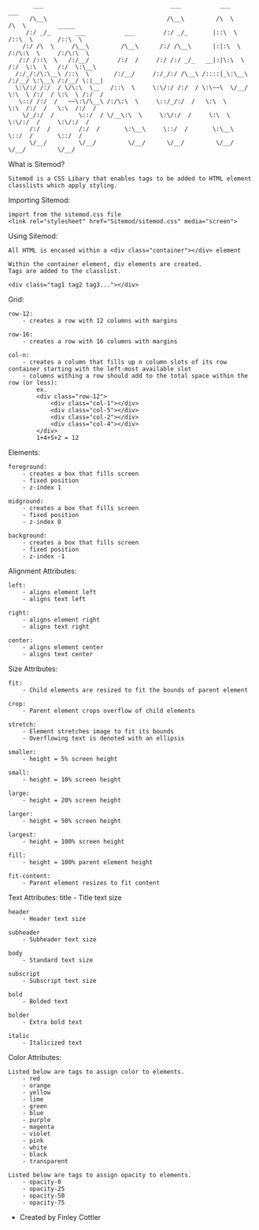 
           ___                                    ___           ___           ___                   
          /\__\                                  /\__\         /\  \         /\  \         _____    
         /:/ _/_       ___           ___        /:/ _/_       |::\  \       /::\  \       /::\  \   
        /:/ /\  \     /\__\         /\__\      /:/ /\__\      |:|:\  \     /:/\:\  \     /:/\:\  \  
       /:/ /::\  \   /:/__/        /:/  /     /:/ /:/ _/_   __|:|\:\  \   /:/  \:\  \   /:/  \:\__\ 
      /:/_/:/\:\__\ /::\  \       /:/__/     /:/_/:/ /\__\ /::::|_\:\__\ /:/__/ \:\__\ /:/__/ \:|__|
      \:\/:/ /:/  / \/\:\  \__   /::\  \     \:\/:/ /:/  / \:\~~\  \/__/ \:\  \ /:/  / \:\  \ /:/  /
       \::/ /:/  /   ~~\:\/\__\ /:/\:\  \     \::/_/:/  /   \:\  \        \:\  /:/  /   \:\  /:/  / 
        \/_/:/  /       \::/  / \/__\:\  \     \:\/:/  /     \:\  \        \:\/:/  /     \:\/:/  /  
          /:/  /        /:/  /       \:\__\     \::/  /       \:\__\        \::/  /       \::/  /   
          \/__/         \/__/         \/__/      \/__/         \/__/         \/__/         \/__/   


What is Sitemod?

    Sitemod is a CSS Libary that enables tags to be added to HTML element classlists which apply styling.

Importing Sitemod:

    import from the sitemod.css file
    <link rel="stylesheet" href="Sitemod/sitemod.css" media="screen">

Using Sitemod:

    All HTML is encased within a <div class="container"></div> element

    Within the container element, div elements are created.
    Tags are added to the classlist. 

    <div class="tag1 tag2 tag3..."></div>

Grid:

    row-12:
        - creates a row with 12 columns with margins

    row-16:
        - creates a row with 16 columns with margins

    col-n:
        - creates a column that fills up n column slots of its row container starting with the left-most available slot
        - columns withing a row should add to the total space within the row (or less):
            ex.
            <div class="row-12">
                <div class="col-1"></div>
                <div class="col-5"></div>
                <div class="col-2"></div>
                <div class="col-4"></div>
            </div>
            1+4+5+2 = 12
            
Elements:

    foreground:
        - creates a box that fills screen
        - fixed position
        - z-index 1

    midground:
        - creates a box that fills screen
        - fixed position
        - z-index 0

    background:
        - creates a box that fills screen
        - fixed position
        - z-index -1

Alignment Attributes:

    left:
        - aligns element left
        - aligns text left
        
    right:
        - aligns element right
        - aligns text right

    center:
        - aligns element center
        - aligns text center

Size Attributes:

    fit:
        - Child elements are resized to fit the bounds of parent element

    crop:
        - Parent element crops overflow of child elements

    stretch:
        - Element stretches image to fit its bounds
        - Overflowing text is denoted with an ellipsis

    smaller:
        - height = 5% screen height

    small:
        - height = 10% screen height

    large:
        - height = 20% screen height

    larger:
        - height = 50% screen height

    largest:
        - height = 100% screen height

    fill:
        - height = 100% parent element height

    fit-content:
        - Parent element resizes to fit content

Text Attributes:
    title 
        - Title text size

    header
        - Header text size

    subheader
        - Subheader text size

    body
        - Standard text size

    subscript
        - Subscript text size

    bold
        - Bolded text

    bolder
        - Extra bold text

    italic
        - Italicized text


Color Attributes:
    
    Listed below are tags to assign color to elements.
        - red
        - orange
        - yellow
        - lime
        - green
        - blue
        - purple
        - magenta
        - violet 
        - pink
        - white
        - black
        - transparent

    Listed below are tags to assign opacity to elements.
        - opacity-0
        - opacity-25
        - opacity-50
        - opacity-75

- Created by Finley Cottler
